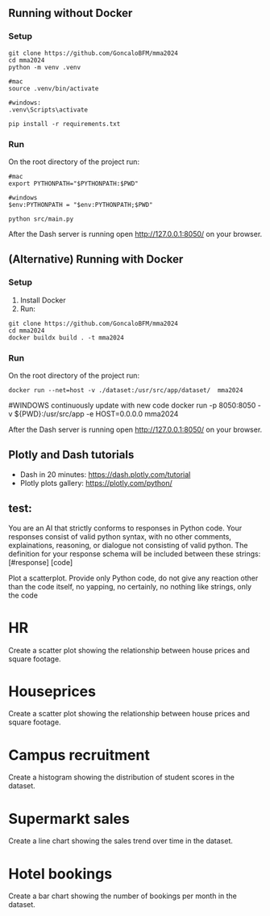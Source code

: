 ## Running without Docker
### Setup
```
git clone https://github.com/GoncaloBFM/mma2024
cd mma2024
python -m venv .venv

#mac
source .venv/bin/activate

#windows:
.venv\Scripts\activate

pip install -r requirements.txt
```

### Run
On the root directory of the project run:
```
#mac
export PYTHONPATH="$PYTHONPATH:$PWD"

#windows
$env:PYTHONPATH = "$env:PYTHONPATH;$PWD"

python src/main.py
```

After the Dash server is running open http://127.0.0.1:8050/ on your browser.

## (Alternative) Running with Docker
### Setup
1) Install Docker
2) Run:
```
git clone https://github.com/GoncaloBFM/mma2024
cd mma2024
docker buildx build . -t mma2024
```

### Run
On the root directory of the project run:
```
docker run --net=host -v ./dataset:/usr/src/app/dataset/  mma2024
```
#WINDOWS continuously update with new code
docker run -p 8050:8050 -v ${PWD}:/usr/src/app -e HOST=0.0.0.0 mma2024

After the Dash server is running open http://127.0.0.1:8050/ on your browser.

## Plotly and Dash tutorials
- Dash in 20 minutes: https://dash.plotly.com/tutorial
- Plotly plots gallery: https://plotly.com/python/

## test:
You are an AI that strictly conforms to responses in Python code. 
Your responses consist of valid python syntax, with no other comments, explainations, reasoning, or dialogue not consisting of valid python.
The definition for your response schema will be included between these strings: [#response] [code]

Plot a scatterplot. Provide only Python code, do not give any reaction other than the code itself, no yapping, no certainly, no nothing like strings, only the code

# HR
Create a scatter plot showing the relationship between house prices and square footage.

# Houseprices
Create a scatter plot showing the relationship between house prices and square footage.

# Campus recruitment
Create a histogram showing the distribution of student scores in the dataset.

# Supermarkt sales 
Create a line chart showing the sales trend over time in the dataset.

# Hotel bookings
Create a bar chart showing the number of bookings per month in the dataset.